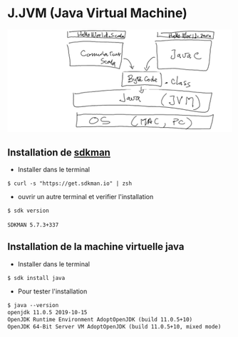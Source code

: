 # J.JVM (Java Virtual Machine)

![image](images/HelloWorld.png)

## Installation de [sdkman](https://sdkman.io)

* Installer dans le terminal

```
$ curl -s "https://get.sdkman.io" | zsh
```

* ouvrir un autre terminal et verifier l'installation

```
$ sdk version  

SDKMAN 5.7.3+337
```


## Installation de la machine virtuelle java

* Installer dans le terminal

```
$ sdk install java
```

* Pour tester l'installation

```
$ java --version
openjdk 11.0.5 2019-10-15
OpenJDK Runtime Environment AdoptOpenJDK (build 11.0.5+10)
OpenJDK 64-Bit Server VM AdoptOpenJDK (build 11.0.5+10, mixed mode)
```
